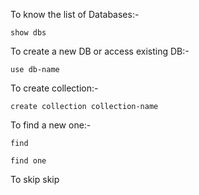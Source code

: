 To know the list of Databases:-
```
show dbs
```
To create a new DB or access existing DB:-
```
use db-name
```
To create collection:-
```
create collection collection-name
```
To find a new one:-
```
find
```

```
find one
```
To skip
skip